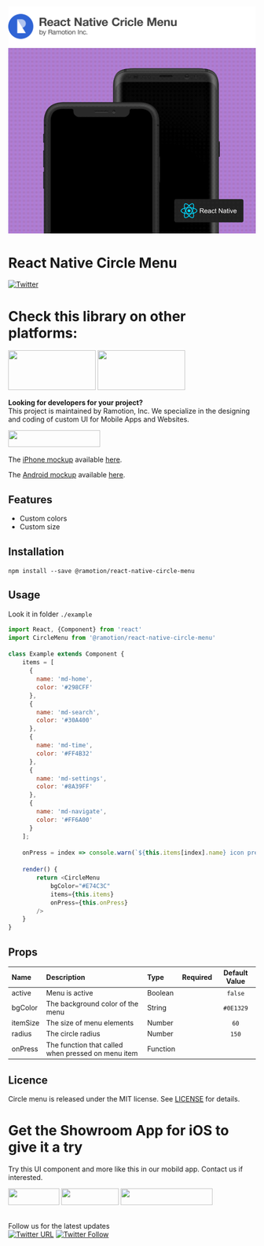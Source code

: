 ![header](./header.png)
![preview](./preview.gif)

# React Native Circle Menu
[![Twitter](https://img.shields.io/badge/Twitter-@Ramotion-blue.svg?style=flat)](http://twitter.com/Ramotion)

# Check this library on other platforms:
<a href="https://github.com/Ramotion/circle-menu"> 
<img src="https://github.com/ramotion/navigation-stack/raw/master/Swift@2x.png" width="178" height="81"></a>
<a href="https://github.com/Ramotion/circle-menu-android"> 
<img src="https://github.com/ramotion/navigation-stack/raw/master/Android_Java@2x.png" width="178" height="81"></a>

**Looking for developers for your project?**<br>
This project is maintained by Ramotion, Inc. We specialize in the designing and coding of custom UI for Mobile Apps and Websites.

<a href="https://ramotion.com/?utm_source=gthb&utm_medium=special&utm_campaign=circle-menu-contact-us/#Get_in_Touch">
<img src="https://github.com/ramotion/gliding-collection/raw/master/contact_our_team@2x.png" width="187" height="34"></a> <br>


The [iPhone mockup](https://store.ramotion.com?utm_source=gthb&utm_medium=special&utm_campaign=react-native-circle-menu) available [here](https://store.ramotion.com?utm_source=gthb&utm_medium=special&utm_campaign=react-native-circle-menu).

The [Android mockup](https://store.ramotion.com/product/samsung-galaxy-s8-mockups?utm_source=gthb&utm_medium=special&utm_campaign=react-native-circle-menu) available [here](https://store.ramotion.com/product/samsung-galaxy-s8-mockups?utm_source=gthb&utm_medium=special&utm_campaign=react-native-circle-menu-android).

## Features

* Custom colors
* Custom size

## Installation

`npm install --save @ramotion/react-native-circle-menu`

## Usage

Look it in folder `./example`

```javascript
import React, {Component} from 'react'
import CircleMenu from '@ramotion/react-native-circle-menu'

class Example extends Component {
    items = [
      {
        name: 'md-home',
        color: '#298CFF'
      },
      {
        name: 'md-search',
        color: '#30A400'
      },
      {
        name: 'md-time',
        color: '#FF4B32'
      },
      {
        name: 'md-settings',
        color: '#8A39FF'
      },
      {
        name: 'md-navigate',
        color: '#FF6A00'
      }
    ];
    
    onPress = index => console.warn(`${this.items[index].name} icon pressed!`);
    
    render() {
    	return <CircleMenu
            bgColor="#E74C3C"
            items={this.items}
            onPress={this.onPress}
        />
    }
}
```

## Props
| Name | Description | Type | Required | Default Value |
| :--- | :----- | :--- | :---: | :---: |
| active | Menu is active | Boolean |  | `false` |
| bgColor | The background color of the menu | String |  | `#0E1329` |
| itemSize | The size of menu elements | Number |  | `60` |
| radius | The circle radius | Number |  | `150` |
| onPress | The function that called when pressed on menu item | Function |  |  |

## Licence

Circle menu is released under the MIT license.
See [LICENSE](./LICENSE) for details.
<br>

# Get the Showroom App for iOS to give it a try
Try this UI component and more like this in our mobild app. Contact us if interested.

<a href="https://play.google.com/store/apps/details?id=com.ramotion.showroom" >
<img src="https://raw.githubusercontent.com/Ramotion/react-native-circle-menu/master/google_play@2x.png" width="104" height="34"></a>
<a href="https://itunes.apple.com/app/apple-store/id1182360240?pt=550053&ct=react-native-circle-menu&mt=8" >
<img src="https://github.com/ramotion/gliding-collection/raw/master/app_store@2x.png" width="117" height="34"></a>
<a href="https://ramotion.com/?utm_source=gthb&utm_medium=special&utm_campaign=react-native-circle-menu-contact-us/#Get_in_Touch">
<img src="https://github.com/ramotion/gliding-collection/raw/master/contact_our_team@2x.png" width="187" height="34"></a>
<br>
<br>

Follow us for the latest updates<br>
[![Twitter URL](https://img.shields.io/twitter/url/http/shields.io.svg?style=social)](https://twitter.com/intent/tweet?text=https://github.com/ramotion/circle-menu)
[![Twitter Follow](https://img.shields.io/twitter/follow/ramotion.svg?style=social)](https://twitter.com/ramotion)

